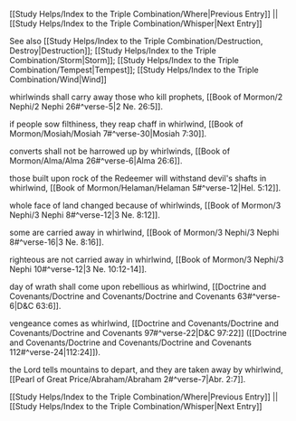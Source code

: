 [[Study Helps/Index to the Triple Combination/Where|Previous Entry]]  ||  [[Study Helps/Index to the Triple Combination/Whisper|Next Entry]]

 See also [[Study Helps/Index to the Triple Combination/Destruction, Destroy|Destruction]]; [[Study Helps/Index to the Triple Combination/Storm|Storm]]; [[Study Helps/Index to the Triple Combination/Tempest|Tempest]]; [[Study Helps/Index to the Triple Combination/Wind|Wind]]

 whirlwinds shall carry away those who kill prophets, [[Book of Mormon/2 Nephi/2 Nephi 26#^verse-5|2 Ne. 26:5]].

 if people sow filthiness, they reap chaff in whirlwind, [[Book of Mormon/Mosiah/Mosiah 7#^verse-30|Mosiah 7:30]].

 converts shall not be harrowed up by whirlwinds, [[Book of Mormon/Alma/Alma 26#^verse-6|Alma 26:6]].

 those built upon rock of the Redeemer will withstand devil's shafts in whirlwind, [[Book of Mormon/Helaman/Helaman 5#^verse-12|Hel. 5:12]].

 whole face of land changed because of whirlwinds, [[Book of Mormon/3 Nephi/3 Nephi 8#^verse-12|3 Ne. 8:12]].

 some are carried away in whirlwind, [[Book of Mormon/3 Nephi/3 Nephi 8#^verse-16|3 Ne. 8:16]].

 righteous are not carried away in whirlwind, [[Book of Mormon/3 Nephi/3 Nephi 10#^verse-12|3 Ne. 10:12-14]].

 day of wrath shall come upon rebellious as whirlwind, [[Doctrine and Covenants/Doctrine and Covenants/Doctrine and Covenants 63#^verse-6|D&C 63:6]].

 vengeance comes as whirlwind, [[Doctrine and Covenants/Doctrine and Covenants/Doctrine and Covenants 97#^verse-22|D&C 97:22]] ([[Doctrine and Covenants/Doctrine and Covenants/Doctrine and Covenants 112#^verse-24|112:24]]).

 the Lord tells mountains to depart, and they are taken away by whirlwind, [[Pearl of Great Price/Abraham/Abraham 2#^verse-7|Abr. 2:7]].

[[Study Helps/Index to the Triple Combination/Where|Previous Entry]]  ||  [[Study Helps/Index to the Triple Combination/Whisper|Next Entry]]